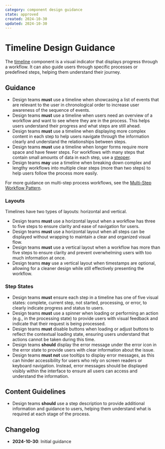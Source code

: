 ```yaml
---
category: component design guidance
state: approved
created: 2024-10-30
updated: 2024-10-30
---
```


# Timeline Design Guidance

The [timeline](https://clarity.design/documentation/timeline) component is a visual indicator that displays progress through a workflow. It can also guide users through specific processes or predefined steps, helping them understand their journey.

## Guidance

- Design teams **must** use a timeline when showcasing a list of events that are relevant to the user in chronological order to increase user awareness of the sequence of events.
- Design teams **must** use a timeline when users need an overview of a workflow and want to see where they are in the process. This helps users understand their progress and what steps are still ahead.
- Design teams **must** use a timeline when displaying more complex content in each step to help users navigate through the information clearly and understand the relationships between steps.
- Design teams **must** use a timeline when longer forms require more space and have fewer steps. For workflows with many steps that contain small amounts of data in each step, use a [stepper](https://clarity.design/documentation/stepper).
- Design teams **may** use a timeline when breaking down complex and lengthy workflows into multiple clear steps (more than two steps) to help users follow the process more easily.

For more guidance on multi-step process workflows, see the [Multi-Step Workflow Pattern](https://clarity.design/documentation/multi-step-workflow).

### Layouts

Timelines have two types of layouts: horizontal and vertical.

- Design teams **must** use a horizontal layout when a workflow has three to five steps to ensure clarity and ease of navigation for users.
- Design teams **must** use a horizontal layout when all steps can be displayed without wrapping to maintain a clear and organized visual flow.
- Design teams **must** use a vertical layout when a workflow has more than five steps to ensure clarity and prevent overwhelming users with too much information at once.
- Design teams **may** use a vertical layout when timestamps are optional, allowing for a cleaner design while still effectively presenting the workflow.

### Step States

- Design teams **must** ensure each step in a timeline has one of five visual states: complete, current step, not started, processing, or error, to clearly indicate progress and status to users.
- Design teams **must** use a spinner when loading or performing an action (e.g., in the processing state) to provide users with visual feedback and indicate that their request is being processed.
- Design teams **must** disable buttons when loading or adjust buttons to reflect the contextual loading state, ensuring users understand that actions cannot be taken during this time.
- Design teams **should** display the error message under the error icon in the error state to provide users with clear information about the issue.
- Design teams **must not** use tooltips to display error messages, as this can hinder accessibility for users who rely on screen readers or keyboard navigation. Instead, error messages should be displayed visibly within the interface to ensure all users can access and understand the information.

## Content Guidelines

- Design teams **should** use a step description to provide additional information and guidance to users, helping them understand what is required at each stage of the process.

## Changelog

- **2024-10-30**: Initial guidance
